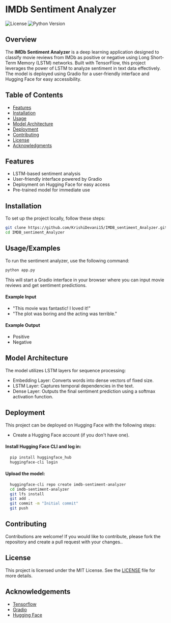 # IMDb Sentiment Analyzer

![License](https://img.shields.io/badge/license-MIT-green)
![Python Version](https://img.shields.io/badge/python-3.7%2B-blue)

## Overview

The **IMDb Sentiment Analyzer** is a deep learning application designed to classify movie reviews from IMDb as positive or negative using Long Short-Term Memory (LSTM) networks. Built with TensorFlow, this project leverages the power of LSTM to analyze sentiment in text data effectively. The model is deployed using Gradio for a user-friendly interface and Hugging Face for easy accessibility.

## Table of Contents

- [Features](#features)
- [Installation](#installation)
- [Usage](#usage)
- [Model Architecture](#model-architecture)
- [Deployment](#deployment)
- [Contributing](#contributing)
- [License](#license)
- [Acknowledgments](#acknowledgments)

## Features

- LSTM-based sentiment analysis
- User-friendly interface powered by Gradio
- Deployment on Hugging Face for easy access
- Pre-trained model for immediate use


## Installation

To set up the project locally, follow these steps:

```bash
git clone https://github.com/KrishiDevani15/IMDB_sentiment_Analyzer.git
cd IMDB_sentiment_Analyzer
```





## Usage/Examples

To run the sentiment analyzer, use the following command:
```Python
python app.py
```
This will start a Gradio interface in your browser where you can input movie reviews and get sentiment predictions.

#### Example Input
- "This movie was fantastic! I loved it!"
- "The plot was boring and the acting was terrible."

#### Example Output
- Positive
- Negative


## Model Architecture
The model utilizes LSTM layers for sequence processing:

- Embedding Layer: Converts words into dense vectors of fixed size.
- LSTM Layer: Captures temporal dependencies in the text.
- Dense Layer: Outputs the final sentiment prediction using a softmax activation function.
## Deployment

This project can be deployed on Hugging Face with the following steps:

- Create a Hugging Face account (if you don't have one).

#### Install Hugging Face CLI and log in:

```bash
  pip install huggingface_hub
  huggingface-cli login
```

#### Upload the model:

```bash
  huggingface-cli repo create imdb-sentiment-analyzer
  cd imdb-sentiment-analyzer
  git lfs install
  git add .
  git commit -m "Initial commit"
  git push
```


## Contributing

Contributions are welcome! If you would like to contribute, please fork the repository and create a pull request with your changes..


## License

This project is licensed under the MIT License. See the [LICENSE](https://github.com/KrishiDevani15/IMDB_sentiment_Analyzer/blob/main/LICENSE) file for more details.


## Acknowledgements

 - [Tensorflow](https://github.com/tensorflow/tensorflow.git)
 - [Gradio](https://github.com/gradio-app/gradio.git)
 - [Hugging Face](https://github.com/huggingface/huggingface_hub.git)

